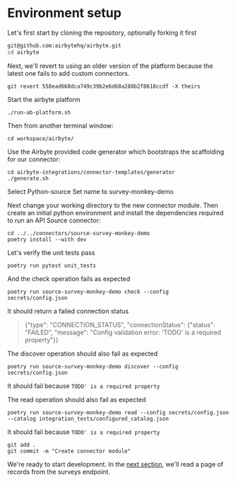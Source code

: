 # Environment setup

Let's first start by cloning the repository, optionally forking it first
```bash
git@github.com:airbytehq/airbyte.git
cd airbyte
```

Next, we'll revert to using an older version of the platform because the latest one fails to add custom connectors.
```
git revert 558ead668dca749c39b2e6d68a288b2f8618ccdf -X theirs
```

Start the airbyte platform
```
./run-ab-platform.sh
```

Then from another terminal window:
```
cd workspace/airbyte/
```
Use the Airbyte provided code generator which bootstraps the scaffolding for our connector:
```
cd airbyte-integrations/connector-templates/generator
./generate.sh
```

Select Python-source
Set name to survey-monkey-demo

Next change your working directory to the new connector module. Then create an initial python environment and install the dependencies required to run an API Source connector:
```
cd ../../connectors/source-survey-monkey-demo
poetry install --with dev
```

Let's verify the unit tests pass
```
poetry run pytest unit_tests
```

And the check operation fails as expected
```
poetry run source-survey-monkey-demo check --config secrets/config.json
```
It should return a failed connection status
> {"type": "CONNECTION_STATUS", "connectionStatus": {"status": "FAILED", "message": "Config validation error: 'TODO' is a required property"}}

The discover operation should also fail as expected
```
poetry run source-survey-monkey-demo discover --config secrets/config.json
```
It should fail because `TODO' is a required property`

The read operation should also fail as expected
```
poetry run source-survey-monkey-demo read --config secrets/config.json --catalog integration_tests/configured_catalog.json
```

It should fail because `TODO' is a required property`
```
git add .
git commit -m "Create connector module"
```

We're ready to start development. In the [next section](./2-reading-a-page.md), we'll read a page of records from the surveys endpoint.
